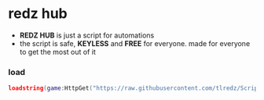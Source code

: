 # redz hub
- **REDZ HUB** is just a script for automations
- the script is safe, **KEYLESS** and **FREE** for everyone. made for everyone to get the most out of it

### load
```lua
loadstring(game:HttpGet("https://raw.githubusercontent.com/tlredz/Scripts/refs/heads/main/main.luau"))()
```
